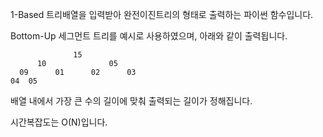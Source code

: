 1-Based 트리배열을 입력받아 완전이진트리의 형태로 출력하는 파이썬 함수입니다.

Bottom-Up 세그먼트 트리를 예시로 사용하였으며, 아래와 같이 출력됩니다.


                  15
          10              05
      09      01      02      03
    04  05


배열 내에서 가장 큰 수의 길이에 맞춰 출력되는 길이가 정해집니다.

시간복잡도는 O(N)입니다.

